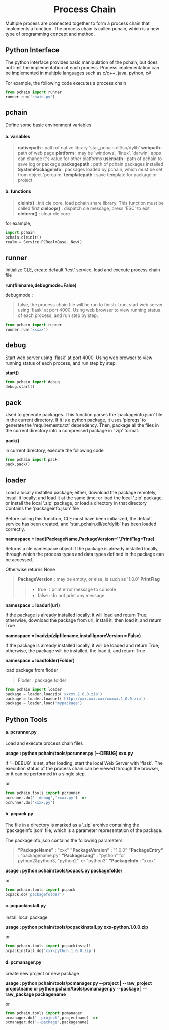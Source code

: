 <h1 align="center">Process Chain</h1>

Multiple process are connected together to form a process chain that implements a function. The process chain is called pchain, which is a new type of programming concept and method.

Python Interface
------

The python interface provides basic manipulation of the pchain, but does not limit the implementation of each process. Process implementation can be implemented in multiple languages such as c/c++, java, python, c#

For example, the following code executes a process chain

```python
from pchain import runner
runner.run('chain.py')
```
    
pchain
------

Define some basic environment variables

#### a. variables

>   **nativepath** : path of native library 'star_pchain.dll/so/dylib'
>   **webpath**    : path of web page
>   **platform**   : may be 'windows', 'linux', 'darwin', apps can change it's value for other platforms
>   **userpath**   : path of pchain to save log or package
>   **packagepath** : path of pchain packages installed
>   **SystemPackageInfo** : packages loaded by pchain, which must be set from object 'pcrealm'
>   **templatepath** : save template for package or project

#### b. functions

>    **cleinit()** : init cle core, load pchain share library. This function must be called first
>    **cleloop()** : dispatch cle message, press 'ESC' to exit
>    **cleterm()** : clear cle core.

for example,

```python
import pchain
pchain.cleinit()
realm = Service.PCRealmBase._New()
```

runner
------

Initialize CLE, create default 'test' service, load and execute process chain file

**run(filename,debugmode=False)**

debugmode : 
>    false, the process chain file will be run to finish.
>    true, start web server using 'flask' at port 4000. Using web browser to view running status of each process, and run step by step.

```python
from pchain import runner
runner.run('xxxxx')
```

debug
----

Start web server using 'flask' at port 4000. Using web browser to view running status of each process, and run step by step.

**start()**

```python
from pchain import debug
debug.start()
```

pack
----

Used to generate packages. This function parses the ‘packageinfo.json’ file in the current directory. If it is a python package, it uses ‘pipreqs’ to generate the 'requirements.txt' dependency. Then, package all the files in the current directory into a compressed package in '.zip' format.

**pack()**

in current directory, execute the following code

```python
from pchain import pack
pack.pack()
```

loader
----

Load a locally installed package; either, download the package remotely, install it locally, and load it at the same time; or load the local '.zip' package, or install the local '.zip' package, or load a directory in that directory Contains the 'packageinfo.json' file

Before calling this function, CLE must have been initialized, the default service has been created, and 'star_pchain.dll/so/dylib' has been loaded correctly.

**namespace = load(PackageName,PackageVersion='',PrintFlag=True)**

Returns a cle namespace object if the package is already installed locally, through which the process types and data types defined in the package can be accessed.

Otherwise returns None

> **PackageVersion** : may be empty, or else, is such as '1.0.0'
> **PrintFlag**
>>    - true ：print error message to console
>>    - false : do not print any message

**namespace = loadurl(url)**

If the package is already installed locally, it will load and return True; otherwise, download the package from url, install it, then load it, and return True

**namespace = loadzip(zipfilename,installIgnoreVersion = False)**

If the package is already installed locally, it will be loaded and return True; otherwise, the package will be installed, the load it, and return True

**namespace = loadfolder(Folder)**

load package from floder

> Floder : package folder

```python
from pchain import loader
package = loader.loadzip('xxxxx.1.0.0.zip')
package = loader.loadurl('http://xxx.xxx.xxx/xxxxx.1.0.0.zip')
package = loader.load('mypackage')
```

Python Tools
----

#### a. pcrunner.py

Load and execute process chain files

**usage : python pchain/tools/pcrunner.py [--DEBUG] xxx.py**

If '--DEBUG' is set, after loading, start the local Web Server with 'flask'. The execution status of the process chain can be viewed through the browser, or it can be performed in a single step.

or

```python
from pchain.tools import pcrunner
pcrunner.do('--debug','xxxx.py')  or
pcrunner.do('xxxx.py')
```

#### b. pcpack.py

The file in a directory is marked as a '.zip' archive containing the 'packageinfo.json' file, which is a parameter representation of the package.

The packageinfo.json contains the following parameters:

>   **"PackageName"**    : "xxx"
>   **"PackageVersion"** : "1.0.0"
>   **"PackageEntry"**   : "packagename.py"
>   **"PackageLang"**    : "python" for python2&python3,  "python2", or "python3"
>   **"PackageInfo**     : "xxxx"

**usage : python pchain/tools/pcpack.py packagefolder**

or

```python
from pchain.tools import pcpack
pcpack.do('packagefolder')
```

#### c. pcpackinstall.py

install local package

**usage : python pchain/tools/pcpackinstall.py xxx-python.1.0.0.zip**

or

```python
from pchain.tools import pcpackinstall
pcpackinstall.do('xxx-python.1.0.0.zip')
```

#### d. pcmanager.py

create new project or new package

**usage : python pchain/tools/pcmanager.py --project | --raw_project  projectname**
**or      python pchain/tools/pcmanager.py --package | --raw_package packagename**

or

```python
from pchain.tools import pcmanager
pcmanager.do('--project',projectname)  or
pcmanager.do('--package',packagename)
```

